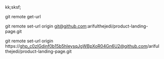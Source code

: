 kk;sksf;

git remote get-url 


git remote set-url origin git@github.com:arifulthejedi/product-landing-page.git

git remote set-url origin https://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@github.com/arifulthejedi/product-landing-page.git
